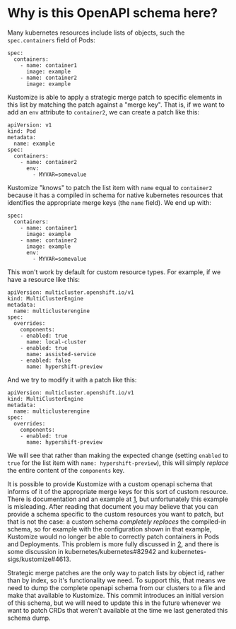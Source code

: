 # Why is this OpenAPI schema here?

Many kubernetes resources include lists of objects, such the
`spec.containers` field of Pods:

    spec:
      containers:
        - name: container1
          image: example
        - name: container2
          image: example

Kustomize is able to apply a strategic merge patch to specific
elements in this list by matching the patch against a "merge key".
That is, if we want to add an `env` attribute to `container2`, we can
create a patch like this:

    apiVersion: v1
    kind: Pod
    metadata:
      name: example
    spec:
      containers:
        - name: container2
          env:
            - MYVAR=somevalue

Kustomize "knows" to patch the list item with `name` equal to
`container2` because it has a compiled in schema for native kubernetes
resources that identifies the appropriate merge keys (the `name`
field). We end up with:

    spec:
      containers:
        - name: container1
          image: example
        - name: container2
          image: example
          env:
            - MYVAR=somevalue

This won't work by default for custom resource types. For example, if
we have a resource like this:

    apiVersion: multicluster.openshift.io/v1
    kind: MultiClusterEngine
    metadata:
      name: multiclusterengine
    spec:
      overrides:
        components:
        - enabled: true
          name: local-cluster
        - enabled: true
          name: assisted-service
        - enabled: false
          name: hypershift-preview

And we try to modify it with a patch like this:

    apiVersion: multicluster.openshift.io/v1
    kind: MultiClusterEngine
    metadata:
      name: multiclusterengine
    spec:
      overrides:
        components:
        - enabled: true
          name: hypershift-preview

We will see that rather than making the expected change (setting
`enabled` to `true` for the list item with `name:
hypershift-preview`), this will simply *replace* the entire content of
the `components` key.

It is possible to provide Kustomize with a custom openapi schema that
informs of it of the appropriate merge keys for this sort of custom
resource. There is documentation and an example at [1], but
unfortunately this example is misleading. After reading that document
you may believe that you can provide a schema specific to the custom
resources you want to patch, but that is not the case: a custom schema
*completely replaces* the compiled-in schema, so for example with the
configuration shown in that example, Kustomize would no longer be able
to correctly patch containers in Pods and Deployments. This problem is
more fully discussed in [2], and there is some discussion in
kubernetes/kubernetes#82942 and kubernetes-sigs/kustomize#4613.

[1]: https://github.com/kubernetes-sigs/kustomize/blob/master/examples/customOpenAPIschema.md
[2]: https://blog.argoproj.io/argo-crds-and-kustomize-the-problem-of-patching-lists-5cfc43da288c

Strategic merge patches are the only way to patch lists by
object id, rather than by index, so it's functionality we need. To
support this, that means we need to dump the complete openapi schema
from our clusters to a file and make that available to Kustomize. This
commit introduces an initial version of this schema, but we will need
to update this in the future whenever we want to patch CRDs that
weren't available at the time we last generated this schema dump.
